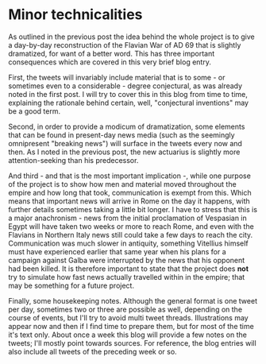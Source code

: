 # Minor technicalities

As outlined in the previous post the idea behind the whole project is to give a day-by-day reconstruction of the Flavian War of AD 69 that is slightly dramatized, for want of a better word. This has three important consequences which are covered in this very brief blog entry.

First, the tweets will invariably include material that is to some - or sometimes even to a considerable - degree conjectural, as was already noted in the first post. I will try to cover this in this blog from time to time, explaining the rationale behind certain, well, "conjectural inventions" may be a good term. 

Second, in order to provide a modicum of dramatization, some elements that can be found in present-day news media (such as the seemingly omnipresent "breaking news") will surface in the tweets every now and then. As I noted in the previous post, the new actuarius is slightly more attention-seeking than his predecessor.

And third - and that is the most important implication -, while one purpose of the project is to show how men and material moved throughout the empire and how long that took, communication is exempt from this. Which means that important news will arrive in Rome on the day it happens, with further details sometimes taking a little bit longer. I have to stress that this is a major anachronism - news from the initial proclamation of Vespasian in Egypt will have taken two weeks or more to reach Rome, and even with the Flavians in Northern Italy news still could take a few days to reach the city. Communication was much slower in antiquity, something Vitellius himself must have experienced earlier that same year when his plans for a campaign against Galba were interrupted by the news that his opponent had been killed. It is therefore important to state that the project does **not** try to simulate how fast news actually travelled within in the empire; that may be something for a future project.

Finally, some housekeeping notes. Although the general format is one tweet per day, sometimes two or three are possible as well, depending on the course of events, but I'll try to avoid multi tweet threads. Illustrations may appear now and then if I find time to prepare them, but for most of the time it's text only. About once a week this blog will provide a few notes on the tweets; I'll mostly point towards sources. For reference, the blog entries will also include all tweets of the preceding week or so.



